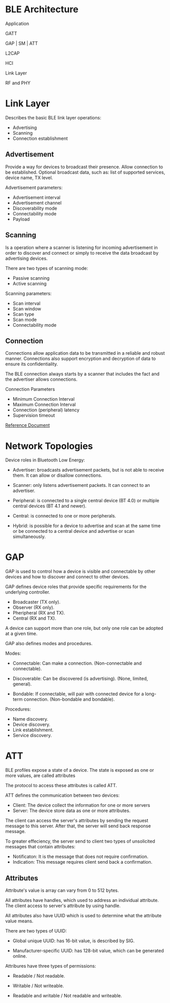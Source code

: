 # BLE Architecture

Application

GATT

GAP | SM | ATT

L2CAP

HCI

Link Layer

RF and PHY

# Link Layer

Describes the basic BLE link layer operations:

- Advertising
- Scanning
- Connection establishment

## Advertisement

Provide a way for devices to broadcast their presence.
Allow connection to be established.
Optional broadcast data, such as: list of supported services, device name, TX level.

Advertisement parameters:

- Advertisement interval
- Advertisement channel
- Discoverability mode
- Connectability mode
- Payload

## Scanning

Is a operation where a scanner is listening for incoming advertisement in order to discover and connect or simply to receive the data broadcast by advertising devices.

There are two types of scanning mode:

- Passive scanning
- Active scanning

Scanning parameters:

- Scan interval
- Scan window
- Scan type
- Scan mode
- Connectability mode

## Connection

Connections allow application data to be transmitted in a reliable and robust manner.
Connections also support encryption and decryption of data to ensure its confidentiality.

The BLE connection always starts by a scanner that includes the fact and the advertiser allows connections.

Connection Parameters

- Minimum Connection Interval
- Maximum Connection Interval
- Connection (peripheral) latency
- Supervision timeout

[Reference Document](https://www.silabs.com/documents/public/user-guides/ug103-14-fundamentals-ble.pdf)

# Network Topologies

Device roles in Bluetooth Low Energy:

- Advertiser: broadcasts advertisement packets, but is not able to receive them. It can allow or disallow connections.

- Scanner: only listens advertisement packets. It can connect to an advertiser. 

- Peripheral: is connected to a single central device (BT 4.0) or multiple central devices (BT 4.1 and newer).

- Central: is connected to one or more peripherals. 

- Hybrid: is possible for a device to advertise and scan at the same time or be connected to a central device and advertise or scan simultaneously. 

# GAP 

GAP is used to control how a device is visible and connectable by other devices and how to discover and connect to other devices.

GAP defines device roles that provide specific requirements for the underlying controller.

- Broadcaster (TX only).
- Observer (RX only).
- Pheripheral (RX and TX).
- Central (RX and TX).

A device can support more than one role, but only one role can be adopted at a given time.

GAP also defines modes and procedures.

Modes:

- Connectable: Can make a connection. (Non-connectable and connectable).

- Discoverable: Can be discovered (is advertising). (None, limited, general).

- Bondable: If connectable, will pair with connected device for a long-term connection. (Non-bondable and bondable).

Procedures:

- Name discovery.
- Device discovery.
- Link establishment.
- Service discovery.

# ATT

BLE profiles expose a state of a device. The state is exposed as one or more values, are called attributes

The protocol to access these attributes is called ATT.

ATT defines the communication between two devices: 

- Client: The device collect the information for one or more servers
- Server: The device store data as one or more attributes.

The client can access the server's attributes by sending the request message to this server. After that, the server will send back response message.

To greater effeciency, the server send to client two types of unsolicited messages that contain attributes:

- Notificaton: It is the message that does not require confirmation.
- Indication: This message requires client send back a confirmation.

## Attributes 

Attribute's value is array can vary from 0 to 512 bytes. 

All attributes have handles, which used to address an individual attribute. The client access to server's attribute by using handle. 

All attributes also have UUID which is used to determine what the attribute value means.

There are two types of UUID:

- Global unique UUID: has 16-bit value, is described by SIG.

- Manufacturer-specific UUID: has 128-bit value, which can be generated online.

Attribures have three types of permissions:

- Readable / Not readable.

- Writable / Not writeable.

- Readable and writable / Not readable and writeable.



